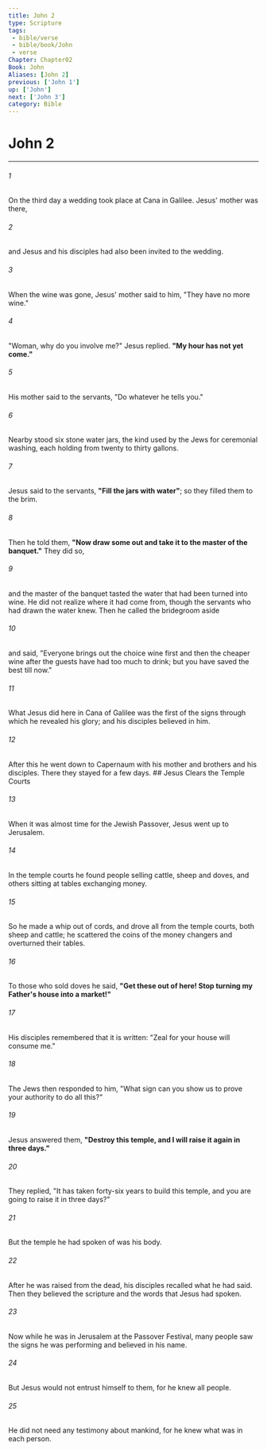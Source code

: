 ```yaml
---
title: John 2
type: Scripture
tags:
 - bible/verse
 - bible/book/John
 - verse
Chapter: Chapter02
Book: John
Aliases: [John 2]
previous: ['John 1']
up: ['John']
next: ['John 3']
category: Bible
---
```

# John 2

***


###### 1 
On the third day a wedding took place at Cana in Galilee. Jesus' mother was there, 

###### 2 
and Jesus and his disciples had also been invited to the wedding. 

###### 3 
When the wine was gone, Jesus' mother said to him, "They have no more wine." 

###### 4 
"Woman, why do you involve me?" Jesus replied. **"My hour has not yet come."** 

###### 5 
His mother said to the servants, "Do whatever he tells you." 

###### 6 
Nearby stood six stone water jars, the kind used by the Jews for ceremonial washing, each holding from twenty to thirty gallons. 

###### 7 
Jesus said to the servants, **"Fill the jars with water"**; so they filled them to the brim. 

###### 8 
Then he told them, **"Now draw some out and take it to the master of the banquet."** They did so, 

###### 9 
and the master of the banquet tasted the water that had been turned into wine. He did not realize where it had come from, though the servants who had drawn the water knew. Then he called the bridegroom aside 

###### 10 
and said, "Everyone brings out the choice wine first and then the cheaper wine after the guests have had too much to drink; but you have saved the best till now." 

###### 11 
What Jesus did here in Cana of Galilee was the first of the signs through which he revealed his glory; and his disciples believed in him. 

###### 12 
After this he went down to Capernaum with his mother and brothers and his disciples. There they stayed for a few days. ## Jesus Clears the Temple Courts 

###### 13 
When it was almost time for the Jewish Passover, Jesus went up to Jerusalem. 

###### 14 
In the temple courts he found people selling cattle, sheep and doves, and others sitting at tables exchanging money. 

###### 15 
So he made a whip out of cords, and drove all from the temple courts, both sheep and cattle; he scattered the coins of the money changers and overturned their tables. 

###### 16 
To those who sold doves he said, **"Get these out of here! Stop turning my Father's house into a market!"** 

###### 17 
His disciples remembered that it is written: "Zeal for your house will consume me." 

###### 18 
The Jews then responded to him, "What sign can you show us to prove your authority to do all this?" 

###### 19 
Jesus answered them, **"Destroy this temple, and I will raise it again in three days."** 

###### 20 
They replied, "It has taken forty-six years to build this temple, and you are going to raise it in three days?" 

###### 21 
But the temple he had spoken of was his body. 

###### 22 
After he was raised from the dead, his disciples recalled what he had said. Then they believed the scripture and the words that Jesus had spoken. 

###### 23 
Now while he was in Jerusalem at the Passover Festival, many people saw the signs he was performing and believed in his name. 

###### 24 
But Jesus would not entrust himself to them, for he knew all people. 

###### 25 
He did not need any testimony about mankind, for he knew what was in each person. 
